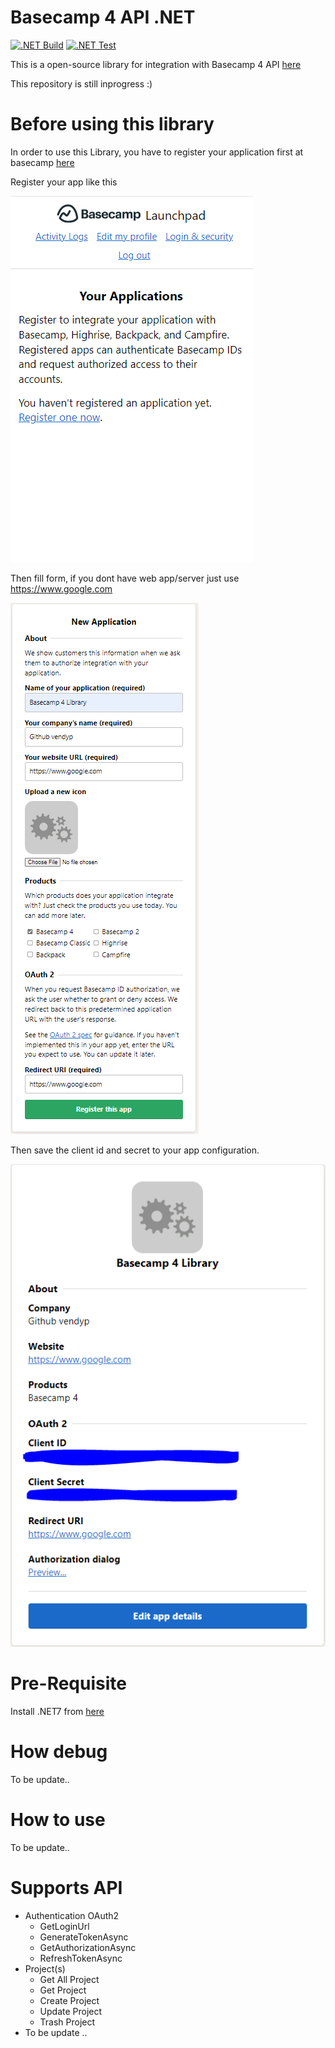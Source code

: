 # Basecamp 4 API .NET

[![.NET Build](https://github.com/vendyp/basecamp3api.net/actions/workflows/build.yml/badge.svg?branch=main)](https://github.com/vendyp/basecamp3api.net/actions/workflows/build.yml)
[![.NET Test](https://github.com/vendyp/basecamp3api.net/actions/workflows/test.yml/badge.svg)](https://github.com/vendyp/basecamp3api.net/actions/workflows/test.yml)

This is a open-source library for integration with Basecamp 4 API [here](https://github.com/basecamp/bc3-api)

This repository is still inprogress :)

# Before using this library

In order to use this Library, you have to register your application first at basecamp [here](https://launchpad.37signals.com/integrations)

Register your app like this

![alt text](https://github.com/vendyp/basecamp3api.net/blob/main/.github/images/register_app_1.PNG)

Then fill form, if you dont have web app/server just use https://www.google.com

![alt text](https://github.com/vendyp/basecamp3api.net/blob/main/.github/images/register_app_2.PNG)

Then save the client id and secret to your app configuration.

![alt text](https://github.com/vendyp/basecamp3api.net/blob/main/.github/images/register_app_3.PNG)

# Pre-Requisite

Install .NET7 from [here](https://dotnet.microsoft.com/en-us/download/dotnet/7.0)

# How debug

To be update..

# How to use 

To be update..

# Supports API

* Authentication OAuth2
  * GetLoginUrl
  * GenerateTokenAsync
  * GetAuthorizationAsync
  * RefreshTokenAsync
* Project(s)
  * Get All Project
  * Get Project
  * Create Project
  * Update Project
  * Trash Project
* To be update ..